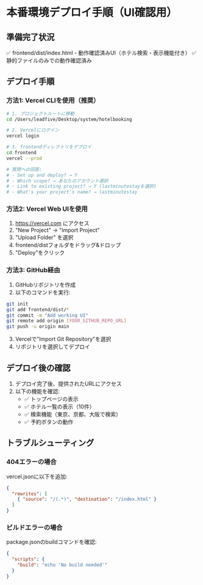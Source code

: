 # 本番環境デプロイ手順（UI確認用）

## 準備完了状況
✅ frontend/dist/index.html - 動作確認済みUI（ホテル検索・表示機能付き）
✅ 静的ファイルのみでの動作確認済み

## デプロイ手順

### 方法1: Vercel CLIを使用（推奨）
```bash
# 1. プロジェクトルートに移動
cd /Users/leadfive/Desktop/system/hotelbooking

# 2. Vercelにログイン
vercel login

# 3. frontendディレクトリをデプロイ
cd frontend
vercel --prod

# 質問への回答:
# - Set up and deploy? → Y
# - Which scope? → あなたのアカウント選択
# - Link to existing project? → Y (lastminutestayを選択)
# - What's your project's name? → lastminutestay
```

### 方法2: Vercel Web UIを使用
1. https://vercel.com にアクセス
2. "New Project" → "Import Project"
3. "Upload Folder" を選択
4. frontend/distフォルダをドラッグ&ドロップ
5. "Deploy"をクリック

### 方法3: GitHub経由
1. GitHubリポジトリを作成
2. 以下のコマンドを実行:
```bash
git init
git add frontend/dist/*
git commit -m "Add working UI"
git remote add origin [YOUR_GITHUB_REPO_URL]
git push -u origin main
```
3. Vercelで"Import Git Repository"を選択
4. リポジトリを選択してデプロイ

## デプロイ後の確認

1. デプロイ完了後、提供されたURLにアクセス
2. 以下の機能を確認:
   - ✅ トップページの表示
   - ✅ ホテル一覧の表示（10件）
   - ✅ 検索機能（東京、京都、大阪で検索）
   - ✅ 予約ボタンの動作

## トラブルシューティング

### 404エラーの場合
vercel.jsonに以下を追加:
```json
{
  "rewrites": [
    { "source": "/(.*)", "destination": "/index.html" }
  ]
}
```

### ビルドエラーの場合
package.jsonのbuildコマンドを確認:
```json
{
  "scripts": {
    "build": "echo 'No build needed'"
  }
}
```